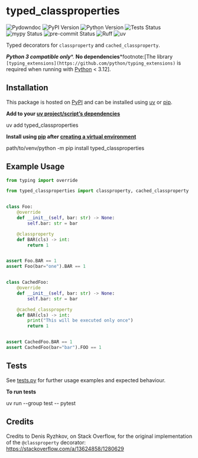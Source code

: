# typed_classproperties

![Pydowndoc](https://img.shields.io/badge/%F0%9F%A5%95-typed__classproperties-blue)
![PyPI Version](https://img.shields.io/pypi/v/typed_classproperties)
![Python Version](https://img.shields.io/pypi/pyversions/typed_classproperties?logo=Python&logoColor=white&label=Python)
![Tests Status](https://github.com/CarrotManMatt/typed_classproperties/actions/workflows/check-build-publish.yaml/badge.svg)
![mypy Status](https://img.shields.io/badge/mypy-checked-%232EBB4E&label=mypy)
![pre-commit Status](https://img.shields.io/badge/pre--commit-enabled-brightgreen?logo=pre-commit)
![Ruff](https://img.shields.io/endpoint?url=https://raw.githubusercontent.com/astral-sh/ruff/main/assets/badge/v2.json)
![uv](https://img.shields.io/endpoint?url=https://raw.githubusercontent.com/astral-sh/uv/main/assets/badge/v0.json)

Typed decorators for `classproperty` and `cached_classproperty`.

***Python 3 compatible only****. **No dependencies***footnote:[The library `[typing_extensions](https://github.com/python/typing_extensions)` is required when running with [Python](https://python.org) &lt; 3.12].

## Installation

This package is hosted on [PyPI](https://pypi.org) and can be installed using
[uv](https://astral.sh/uv) or [pip](https://pip.pypa.io).

**Add to your [uv project/script’s dependencies](https://docs.astral.sh/uv/concepts/projects#managing-dependencies)**

uv add typed_classproperties

**Install using [pip](https://pip.pypa.io) after [creating a virtual environment](https://docs.python.org/3/tutorial/venv)**

path/to/venv/python -m pip install typed_classproperties

## Example Usage

```python
from typing import override

from typed_classproperties import classproperty, cached_classproperty


class Foo:
    @override
    def __init__(self, bar: str) -> None:
        self.bar: str = bar

    @classproperty
    def BAR(cls) -> int:
        return 1


assert Foo.BAR == 1
assert Foo(bar="one").BAR == 1


class CachedFoo:
    @override
    def __init__(self, bar: str) -> None:
        self.bar: str = bar

    @cached_classproperty
    def BAR(cls) -> int:
        print("This will be executed only once")
        return 1


assert CachedFoo.BAR == 1
assert CachedFoo(bar="bar").FOO == 1
```

## Tests

See [tests.py](tests.py) for further usage examples and expected behaviour.

**To run tests**

uv run --group test -- pytest

## Credits

Credits to Denis Ryzhkov, on Stack Overflow, for the original implementation of the `@classproperty` decorator:
https://stackoverflow.com/a/13624858/1280629

